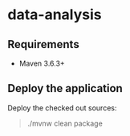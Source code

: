 # data-analysis

## Requirements

- Maven 3.6.3+

## Deploy the application

Deploy the checked out sources:

> ./mvnw clean package 
